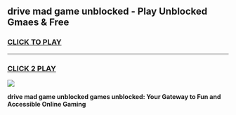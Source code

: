 
## drive mad game unblocked - Play Unblocked Gmaes & Free
<h3>
<a href="https://news.freeplayer.one?title=drive_mad_game_unblocked&ref=16F">CLICK TO PLAY</a></h3>
<hr>

<h3>
<a href="https://news.freeplayer.one?title=drive_mad_game_unblocked&ref=16F">CLICK 2 PLAY</a>
  
</h3>

<a href="https://news.freeplayer.one?title=drive_mad_game_unblocked&ref=16F/"><img src="https://clearcache.store/games.png"></a>


**drive mad game unblocked games unblocked: Your Gateway to Fun and Accessible Online Gaming**
